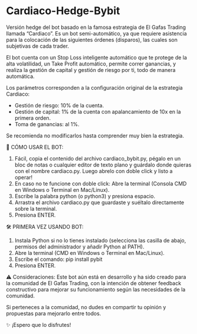# Cardiaco-Hedge-Bybit
Versión hedge del bot basado en la famosa estrategia de El Gafas Trading llamada “Cardiaco”. Es un bot semi-automático, ya que requiere asistencia para la colocación de las siguientes órdenes (disparos), las cuales son subjetivas de cada trader.

El bot cuenta con un Stop Loss inteligente automático que te protege de la alta volatilidad, un Take Profit automático, permite correr ganancias, y realiza la gestión de capital y gestión de riesgo por ti, todo de manera automática.

Los parámetros corresponden a la configuración original de la estrategia Cardiaco:
- Gestión de riesgo: 10% de la cuenta.
- Gestión de capital: 1% de la cuenta con apalancamiento de 10x en la primera orden.
- Toma de ganancias: al 1%.
  
Se recomienda no modificarlos hasta comprender muy bien la estrategia.

🚀 CÓMO USAR EL BOT:
1. Fácil, copia el contenido del archivo cardiaco_bybit.py, pégalo en un bloc de notas o cualquier editor de texto plano y guárdalo donde quieras con el nombre cardiaco.py. Luego abrelo con doble click y listo a operar!
2. En caso no te funcione con doble click: Abre la terminal (Consola CMD en Windows o Terminal en Mac/Linux).
3. Escribe la palabra python (o python3) y presiona espacio.
4. Arrastra el archivo cardiaco.py que guardaste y suéltalo directamente sobre la terminal.
5. Presiona ENTER.


🛠 PRIMERA VEZ USANDO BOT:
1. Instala Python si no lo tienes instalado (selecciona las casilla de abajo, permisos del administrador y añadir Python al PATH).
2. Abre la terminal (CMD en Windows o Terminal en Mac/Linux).
3. Escribe el comando: pip install pybit
4. Presiona ENTER.


⚠️ Consideraciones: Este bot aún está en desarrollo y ha sido creado para la comunidad de El Gafas Trading, con la intención de obtener feedback constructivo para mejorar su funcionamiento según las necesidades de la comunidad.

Si perteneces a la comunidad, no dudes en compartir tu opinión y propuestas para mejorarlo entre todos.

✨ ¡Espero que lo disfrutes!
